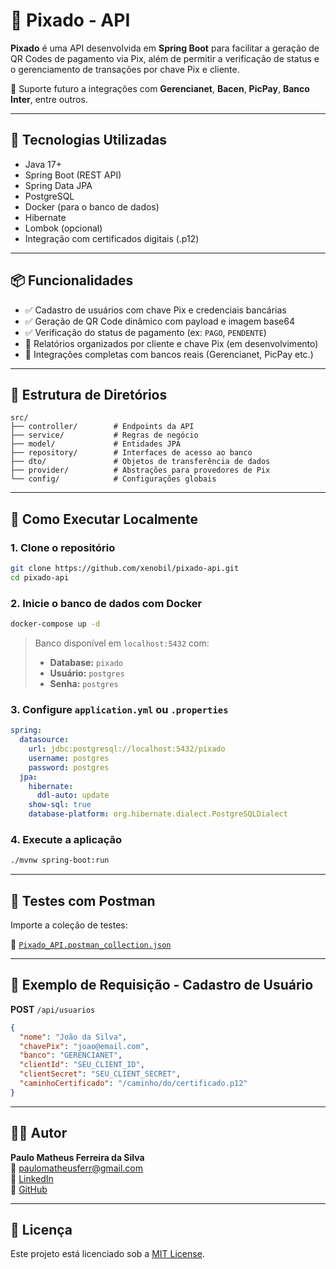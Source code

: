 # 📲 Pixado - API

**Pixado** é uma API desenvolvida em **Spring Boot** para facilitar a geração de QR Codes de pagamento via Pix, além de permitir a verificação de status e o gerenciamento de transações por chave Pix e cliente.

🔄 Suporte futuro a integrações com **Gerencianet**, **Bacen**, **PicPay**, **Banco Inter**, entre outros.

---

## 🚀 Tecnologias Utilizadas

- Java 17+
- Spring Boot (REST API)
- Spring Data JPA
- PostgreSQL
- Docker (para o banco de dados)
- Hibernate
- Lombok (opcional)
- Integração com certificados digitais (.p12)

---

## 📦 Funcionalidades

- ✅ Cadastro de usuários com chave Pix e credenciais bancárias
- ✅ Geração de QR Code dinâmico com payload e imagem base64
- ✅ Verificação do status de pagamento (ex: `PAGO`, `PENDENTE`)
- 🚧 Relatórios organizados por cliente e chave Pix (em desenvolvimento)
- 🚧 Integrações completas com bancos reais (Gerencianet, PicPay etc.)

---

## 📁 Estrutura de Diretórios

```
src/
├── controller/        # Endpoints da API
├── service/           # Regras de negócio
├── model/             # Entidades JPA
├── repository/        # Interfaces de acesso ao banco
├── dto/               # Objetos de transferência de dados
├── provider/          # Abstrações para provedores de Pix
└── config/            # Configurações globais
```

---

## 🔧 Como Executar Localmente

### 1. Clone o repositório
```bash
git clone https://github.com/xenobil/pixado-api.git
cd pixado-api
```

### 2. Inicie o banco de dados com Docker
```bash
docker-compose up -d
```

> Banco disponível em `localhost:5432` com:
> - **Database:** `pixado`  
> - **Usuário:** `postgres`  
> - **Senha:** `postgres`

### 3. Configure `application.yml` ou `.properties`

```yaml
spring:
  datasource:
    url: jdbc:postgresql://localhost:5432/pixado
    username: postgres
    password: postgres
  jpa:
    hibernate:
      ddl-auto: update
    show-sql: true
    database-platform: org.hibernate.dialect.PostgreSQLDialect
```

### 4. Execute a aplicação
```bash
./mvnw spring-boot:run
```

---

## 🧪 Testes com Postman

Importe a coleção de testes:

📁 [`Pixado_API.postman_collection.json`](Pixado_API.postman_collection.json)

---

## 📌 Exemplo de Requisição - Cadastro de Usuário

**POST** `/api/usuarios`
```json
{
  "nome": "João da Silva",
  "chavePix": "joao@email.com",
  "banco": "GERENCIANET",
  "clientId": "SEU_CLIENT_ID",
  "clientSecret": "SEU_CLIENT_SECRET",
  "caminhoCertificado": "/caminho/do/certificado.p12"
}
```

---

## 👨‍💻 Autor

**Paulo Matheus Ferreira da Silva**  
📧 paulomatheusferr@gmail.com  
🔗 [LinkedIn](https://www.linkedin.com/in/paulo-matheus-ferreira-566ba8124/)  
🐙 [GitHub](https://github.com/xenobil)

---

## 📄 Licença

Este projeto está licenciado sob a [MIT License](LICENSE).